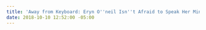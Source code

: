```yaml
---
title: 'Away from Keyboard: Eryn O''neil Isn''t Afraid to Speak Her Mind'
date: 2018-10-10 12:52:00 -05:00
---
```


